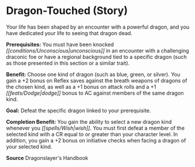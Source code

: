 ﻿---
cssclass: [feats]

---
# Dragon-Touched (Story)

Your life has been shaped by an encounter with a powerful dragon, and you have dedicated your life to seeing that dragon dead.

**Prerequisites:** You must have been knocked _[[conditions/Unconscious|unconscious]]_ in an encounter with a challenging draconic foe or have a regional background tied to a specific dragon (such as those presented in this section or a similar trait).

**Benefit:** Choose one kind of dragon (such as blue, green, or silver). You gain a +2 bonus on Reflex saves against the breath weapons of dragons of the chosen kind, as well as a +1 bonus on attack rolls and a +1 _[[feats/Dodge|dodge]]_ bonus to AC against members of the same dragon kind.

**Goal:** Defeat the specific dragon linked to your prerequisite.

**Completion Benefit:** You gain the ability to select a new dragon kind whenever you _[[spells/Wish|wish]]_. You must first defeat a member of the selected kind with a CR equal to or greater than your character level. In addition, you gain a +2 bonus on initiative checks when facing a dragon of your selected kind.

**Source** Dragonslayer's Handbook